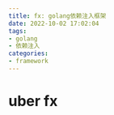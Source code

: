 ```yaml
---
title: fx: golang依赖注入框架
date: 2022-10-02 17:02:04
tags:
- golang
- 依赖注入
categories:
- framework
---
```


# uber fx
